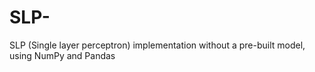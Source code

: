# SLP-
SLP (Single layer perceptron) implementation without a pre-built model, using NumPy and Pandas 
